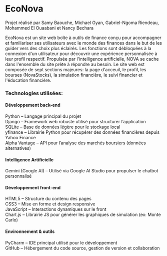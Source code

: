 # EcoNova
Projet réalisé par Samy Baouche, Michael Gyan, Gabriel-Ngoma Riendeau, Mohammed El Ouaabani et Nancy Bechara

EcoNova est un site web boîte à outils de finance conçu pour accompagner et familiariser ses utilisateurs avec le monde des finances dans le but de les guider vers des choix plus éclairés. Les fonctions sont débloquées à la connexion d'un utilisateur pour découvrir une expérience personnalisée à leur profil respectif. Propulsée par l'intelligence artificielle, NOVA se cache dans l'ensemble du site prête à répondre au besoin. Le site web est composée de sept sections majeures: la page d'acceuil, le profil, les bourses (NovaStocks), la simulation financière, le suivi financier et l'éducation financière.

### Technologies utilisées:

#### Développement back-end
Python – Langage principal du projet <br>
Django – Framework web robuste utilisé pour structurer l’application <br>
SQLite – Base de données légère pour le stockage local <br>
yfinance – Librairie Python pour récupérer des données financières depuis Yahoo Finance <br>
Alpha Vantage – API pour l’analyse des marchés boursiers (données alternatives) <br>
#### Intelligence Artificielle
Gemini (Google AI) – Utilisé via Google AI Studio pour propulser le chatbot personnalisé
#### Développement front-end
HTML5 – Structure du contenu des pages <br>
CSS3 – Mise en forme et design responsive <br>
JavaScript – Interactions dynamiques sur le front <br>
Chart.js – Librairie JS pour générer les graphiques de simulation (ex: Monte Carlo) <br>

#### Environnement & outils
PyCharm – IDE principal utilisé pour le développement <br>
GitHub – Hébergement du code source, gestion de version et collaboration